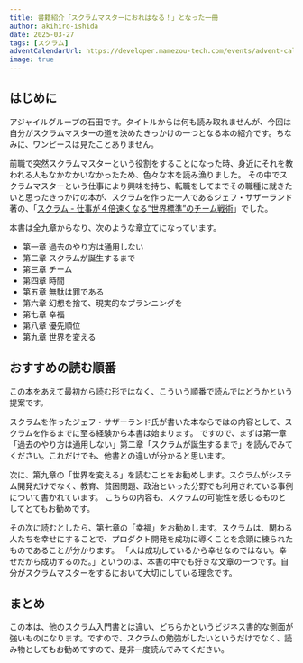 ```yaml
---
title: 書籍紹介「スクラムマスターにおれはなる！」となった一冊
author: akihiro-ishida
date: 2025-03-27
tags: [スクラム]
adventCalendarUrl: https://developer.mamezou-tech.com/events/advent-calendar/2024/
image: true
---
```


## はじめに
アジャイルグループの石田です。タイトルからは何も読み取れませんが、今回は自分がスクラムマスターの道を決めたきっかけの一つとなる本の紹介です。ちなみに、ワンピースは見たことありません。

前職で突然スクラムマスターという役割をすることになった時、身近にそれを教われる人もなかなかいなかったため、色々な本を読み漁りました。
その中でスクラムマスターという仕事により興味を持ち、転職をしてまでその職種に就きたいと思ったきっかけの本が、スクラムを作った一人であるジェフ・サザーランド著の、「[スクラム - 仕事が４倍速くなる“世界標準”のチーム戦術](https://www.amazon.co.jp/dp/B010COOG9O/)」でした。

本書は全九章からなり、次のような章立てになっています。
- 第一章 過去のやり方は通用しない
- 第二章 スクラムが誕生するまで
- 第三章 チーム
- 第四章 時間
- 第五章 無駄は罪である
- 第六章 幻想を捨て、現実的なプランニングを
- 第七章 幸福
- 第八章 優先順位
- 第九章 世界を変える

## おすすめの読む順番
この本をあえて最初から読む形ではなく、こういう順番で読んではどうかという提案です。

スクラムを作ったジェフ・サザーランド氏が書いた本ならではの内容として、スクラムを作るまでに至る経験から本書は始まります。
ですので、まずは第一章「過去のやり方は通用しない」第二章「スクラムが誕生するまで」を読んでみてください。これだけでも、他書との違いが分かると思います。

次に、第九章の「世界を変える」を読むことをお勧めします。スクラムがシステム開発だけでなく、教育、貧困問題、政治といった分野でも利用されている事例について書かれています。
こちらの内容も、スクラムの可能性を感じるものとしてとてもお勧めです。

その次に読むとしたら、第七章の「幸福」をお勧めします。スクラムは、関わる人たちを幸せにすることで、プロダクト開発を成功に導くことを念頭に練られたものであることが分かります。
「人は成功しているから幸せなのではない。幸せだから成功するのだ。」というのは、本書の中でも好きな文章の一つです。自分がスクラムマスターをするにおいて大切にしている理念です。

## まとめ
この本は、他のスクラム入門書とは違い、どちらかというビジネス書的な側面が強いものになります。ですので、スクラムの勉強がしたいというだけでなく、読み物としてもお勧めですので、是非一度読んでみてください。